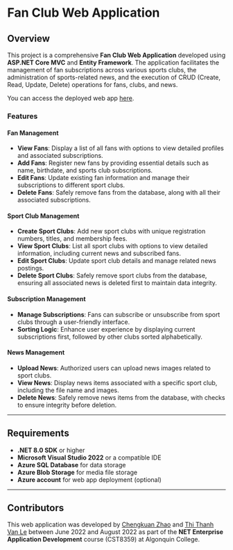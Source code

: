 # Fan Club Web Application

## Overview

This project is a comprehensive **Fan Club Web Application** developed using **ASP.NET Core MVC** and **Entity Framework**. The application facilitates the management of fan subscriptions across various sports clubs, the administration of sports-related news, and the execution of CRUD (Create, Read, Update, Delete) operations for fans, clubs, and news.

You can access the deployed web app [here](https://chengkuanassg2-hcenbtb4gjdjg0gs.canadacentral-01.azurewebsites.net/).


### Features

#### Fan Management
- **View Fans**: Display a list of all fans with options to view detailed profiles and associated subscriptions.
- **Add Fans**: Register new fans by providing essential details such as name, birthdate, and sports club subscriptions.
- **Edit Fans**: Update existing fan information and manage their subscriptions to different sport clubs.
- **Delete Fans**: Safely remove fans from the database, along with all their associated subscriptions.

#### Sport Club Management
- **Create Sport Clubs**: Add new sport clubs with unique registration numbers, titles, and membership fees.
- **View Sport Clubs**: List all sport clubs with options to view detailed information, including current news and subscribed fans.
- **Edit Sport Clubs**: Update sport club details and manage related news postings.
- **Delete Sport Clubs**: Safely remove sport clubs from the database, ensuring all associated news is deleted first to maintain data integrity.


#### Subscription Management
- **Manage Subscriptions**: Fans can subscribe or unsubscribe from sport clubs through a user-friendly interface.
- **Sorting Logic**: Enhance user experience by displaying current subscriptions first, followed by other clubs sorted alphabetically.

#### News Management
- **Upload News**: Authorized users can upload news images related to sport clubs.
- **View News**: Display news items associated with a specific sport club, including the file name and images.
- **Delete News**: Safely remove news items from the database, with checks to ensure integrity before deletion.

---

## Requirements

- **.NET 8.0 SDK** or higher
- **Microsoft Visual Studio 2022** or a compatible IDE
- **Azure SQL Database** for data storage
- **Azure Blob Storage** for media file storage
- **Azure account** for web app deployment (optional)

---

## Contributors

This web application was developed by [Chengkuan Zhao](https://github.com/chengkuanz) and [Thi Thanh Van Le](https://github.com/Le-Vivian) between June 2022 and August 2022 as part of the **NET Enterprise Application Development** course (CST8359) at Algonquin College.
